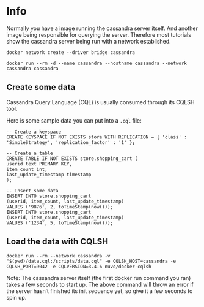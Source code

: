 # Info

Normally you have a image running the cassandra server itself.
And another image being responsible for querying the server.
Therefore most tutorials show the cassandra server being run with a network established.

```
docker network create --driver bridge cassandra
```

```
docker run --rm -d --name cassandra --hostname cassandra --network cassandra cassandra
```

## Create some data

Cassandra Query Language (CQL) is usually consumed through its CQLSH tool.

Here is some sample data you can put into a `.cql` file:
```
-- Create a keyspace
CREATE KEYSPACE IF NOT EXISTS store WITH REPLICATION = { 'class' : 'SimpleStrategy', 'replication_factor' : '1' };

-- Create a table
CREATE TABLE IF NOT EXISTS store.shopping_cart (
userid text PRIMARY KEY,
item_count int,
last_update_timestamp timestamp
);

-- Insert some data
INSERT INTO store.shopping_cart
(userid, item_count, last_update_timestamp)
VALUES ('9876', 2, toTimeStamp(now()));
INSERT INTO store.shopping_cart
(userid, item_count, last_update_timestamp)
VALUES ('1234', 5, toTimeStamp(now()));
```

## Load the data with CQLSH

```
docker run --rm --network cassandra -v "$(pwd)/data.cql:/scripts/data.cql" -e CQLSH_HOST=cassandra -e CQLSH_PORT=9042 -e CQLVERSION=3.4.6 nuvo/docker-cqlsh
```

Note: The cassandra server itself (the first docker run command you ran) takes a few seconds to start up. The above command will throw an error if the server hasn’t finished its init sequence yet, so give it a few seconds to spin up.
